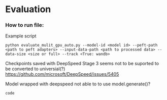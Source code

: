 # Evaluation 


### How to run file:


Example script
```
python evaluate_mulit_gpu_auto.py --model-id <model id> --peft-path <path to peft adapters> --input-data-path <path to processed data> --data-size <size or full> --track <True: wandb>

```





Checkpoints saved with DeepSpeed Stage 3 seems not to be suported to be converted to universial(?)
https://github.com/microsoft/DeepSpeed/issues/5405

Model wrapped with deepspeed not able to to use model.generate()?


`
code
`